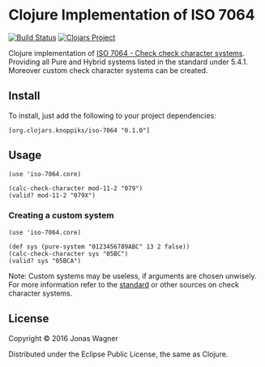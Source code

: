 # Clojure Implementation of ISO 7064

[![Build Status](https://travis-ci.org/knoppiks/iso-7064.svg?branch=master)](https://travis-ci.org/knoppiks/iso-7064)
[![Clojars Project](https://img.shields.io/clojars/v/org.clojars.knoppiks/iso-7064.svg)](https://clojars.org/org.clojars.knoppiks/iso-7064)

Clojure implementation of [ISO 7064 - Check check character systems][1].
Providing all Pure and Hybrid systems listed in the standard under 5.4.1.
Moreover custom check character systems can be created.

## Install

To install, just add the following to your project dependencies:
```
[org.clojars.knoppiks/iso-7064 "0.1.0"]
```

## Usage

```
(use 'iso-7064.core)

(calc-check-character mod-11-2 "079")
(valid? mod-11-2 "079X")
```

### Creating a custom system

```
(use 'iso-7064.core)

(def sys (pure-system "0123456789ABC" 13 2 false))
(calc-check-character sys "05BC")
(valid? sys "05BCA")
```
Note: Custom systems may be useless, if arguments are chosen unwisely.
For more information refer to the [standard][1] or other sources on check
character systems. 

## License

Copyright © 2016 Jonas Wagner

Distributed under the Eclipse Public License, the same as Clojure.

[1]: https://www.iso.org/obp/ui/#iso:std:iso-iec:7064:ed-1:v1:en
